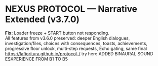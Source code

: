 
# NEXUS PROTOCOL — Narrative Extended (v3.7.0)
**Fix:** Loader freeze + START button not responding.  
All features from v3.6.0 preserved: deeper English dialogues, investigation/files, choices with consequences, toasts, achievements, progressive floor unlock, multi-step requests, Echo gating, same final
https://lafioritura.github.io/protocol-/  try here 
ADDED BINAURAL SOUND ESXPERIENCE FROM B1 TO B5 
